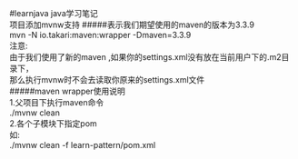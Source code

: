 #learnjava
java学习笔记<br>
项目添加mvnw支持
#####表示我们期望使用的maven的版本为3.3.9<br>
mvn -N io.takari:maven:wrapper -Dmaven=3.3.9<br>
注意:<br>
由于我们使用了新的maven ,如果你的settings.xml没有放在当前用户下的.m2目录下，<br>
那么执行mvnw时不会去读取你原来的settings.xml文件<br>
#####maven wrapper使用说明<br>
1.父项目下执行maven命令<br>
./mvnw clean<br>
2.各个子模块下指定pom<br>
如:<br>
./mvnw clean -f learn-pattern/pom.xml
